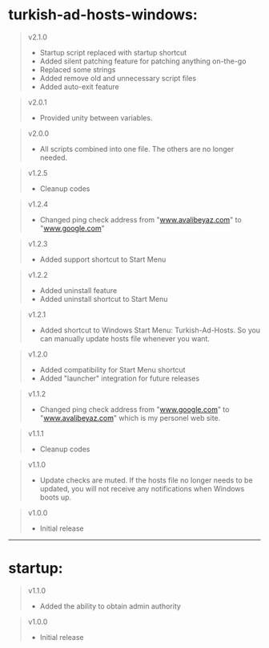 # turkish-ad-hosts-windows:  
>v2.1.0 
>- Startup script replaced with startup shortcut  
>- Added silent patching feature for patching anything on-the-go  
>- Replaced some strings  
>- Added remove old and unnecessary script files  
>- Added auto-exit feature  
  
>v2.0.1 
>- Provided unity between variables.    
  
>v2.0.0 
>- All scripts combined into one file. The others are no longer needed.  
  
>v1.2.5  
>- Cleanup codes  
  
>v1.2.4  
>- Changed ping check address from "www.avalibeyaz.com" to "www.google.com"  
  
>v1.2.3  
>- Added support shortcut to Start Menu  
  
> v1.2.2  
>- Added uninstall feature
>- Added uninstall shortcut to Start Menu  
  
>v1.2.1  
>- Added shortcut to Windows Start Menu: Turkish-Ad-Hosts. So you can manually update hosts file whenever you want.  
  
>v1.2.0  
>- Added compatibility for Start Menu shortcut  
>- Added "launcher" integration for future releases  
   
>v1.1.2  
>- Changed ping check address from "www.google.com" to "www.avalibeyaz.com" which is my personel web site.  
  
>v1.1.1  
>- Cleanup codes  
  
>v1.1.0
>- Update checks are muted. If the hosts file no longer needs to be updated, you will not receive any notifications when Windows boots up.  
  
>v1.0.0  
>- Initial release
  
------------------------------  
# startup:  
>v1.1.0  
>- Added the ability to obtain admin authority    
  
>v1.0.0  
>- Initial release  
